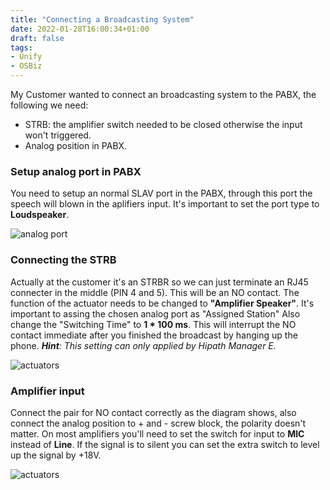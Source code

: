 ```yaml
---
title: "Connecting a Broadcasting System"
date: 2022-01-28T16:00:34+01:00
draft: false
tags:
- Unify
- OSBiz
---
```


My Customer wanted to connect an broadcasting system to the PABX, the following we need:

* STRB: the amplifier switch needed to be closed otherwise the input won't triggered.
* Analog position in PABX.

### Setup analog port in PABX
You need to setup an normal SLAV port in the PABX, through this port the speech will blown in the aplifiers input. It's important to set the port type to **Loudspeaker**.

![analog port](/posts_images/amplifier_broadcast_analogport.png)

### Connecting the STRB
Actually at the customer it's an STRBR so we can just terminate an RJ45 connecter in the middle (PIN 4 and 5). This will be an NO contact. The function of the actuator needs to be changed to **"Amplifier Speaker"**. It's important to assing the chosen analog port as "Assigned Station" Also change the "Switching Time" to **1 * 100 ms**. This will interrupt the NO contact immediate after you finished the broadcast by hanging up the phone.
***Hint**: This setting can only applied by Hipath Manager E.*

![actuators](/posts_images/amplifier_broadcast_strb.png)

### Amplifier input
Connect the pair for NO contact correctly as the diagram shows, also connect the analog position to + and - screw block, the polarity doesn't matter. On most amplifiers you'll need to set the switch for input to **MIC** instead of **Line**. If the signal is to silent you can set the extra switch to level up the signal by +18V.

![actuators](/posts_images/amplifier_broadcast_amp.jpg)
